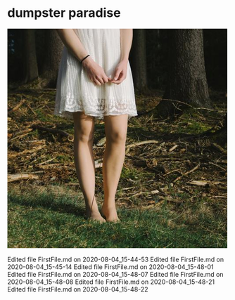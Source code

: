 # dumpster paradise
![trashimage](shadow.jpg)

Edited file FirstFile.md on 2020-08-04_15-44-53
Edited file FirstFile.md on 2020-08-04_15-45-14
Edited file FirstFile.md on 2020-08-04_15-48-01
Edited file FirstFile.md on 2020-08-04_15-48-07
Edited file FirstFile.md on 2020-08-04_15-48-08
Edited file FirstFile.md on 2020-08-04_15-48-21
Edited file FirstFile.md on 2020-08-04_15-48-22
